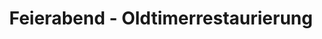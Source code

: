 ---
title: "Feierabend - Oldtimerrestaurierung"
url: /wuerzburg/feierabend-oldtimerrestaurierung/
shop: Autowerkstatt
---